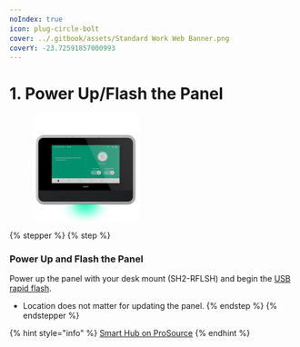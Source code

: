 ```yaml
---
noIndex: true
icon: plug-circle-bolt
cover: ../.gitbook/assets/Standard Work Web Banner.png
coverY: -23.72591857000993
---
```


# 1. Power Up/Flash the Panel

<div align="left"><figure><img src="../.gitbook/assets/web_use-SmartHub-Ready.jpg" alt="" width="188"><figcaption></figcaption></figure></div>

{% stepper %}
{% step %}
### Power Up and Flash the Panel

Power up the panel with your desk mount (SH2-RFLSH) and begin the [USB rapid flash](https://prosource.vivint.com/pre-install-usb-update-sop/).

* Location does not matter for updating the panel.
{% endstep %}
{% endstepper %}

{% hint style="info" %}
[Smart Hub on ProSource](https://prosource.vivint.com/sop-smart-hub/)
{% endhint %}

